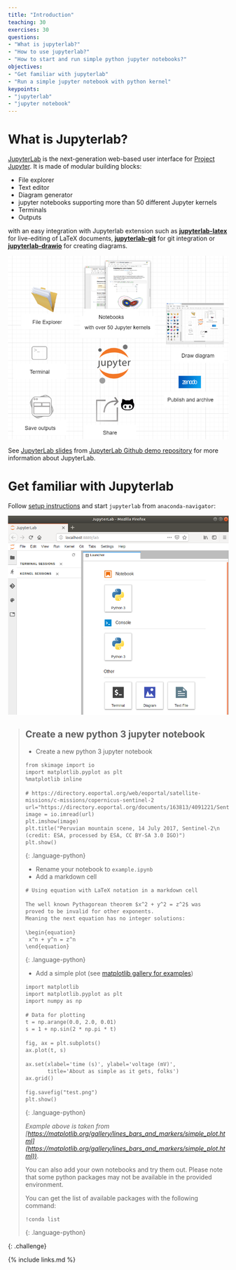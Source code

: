 ```yaml
---
title: "Introduction"
teaching: 30
exercises: 30
questions:
- "What is jupyterlab?"
- "How to use jupyterlab?"
- "How to start and run simple python jupyter notebooks?"
objectives:
- "Get familiar with jupyterlab"
- "Run a simple jupyter notebook with python kernel"
keypoints:
- "jupyterlab"
- "jupyter notebook"
---
```


# What is Jupyterlab?

[JupyterLab](https://jupyterlab.readthedocs.io/en/stable/getting_started/overview.html) is the next-generation web-based user 
interface for [Project Jupyter](https://jupyter.org/). It is made of modular building blocks:
- File explorer
- Text editor
- Diagram generator
- jupyter notebooks supporting more than 50 different Jupyter kernels
- Terminals
- Outputs

with an easy integration with Jupyterlab extension such as [**jupyterlab-latex**](https://github.com/jupyterlab/jupyterlab-latex) 
for live-editing of LaTeX documents,  [**jupyterlab-git**](https://github.com/jupyterlab/jupyterlab-git) for git integration or 
[**jupyterlab-drawio**](https://github.com/QuantStack/jupyterlab-drawio) for creating diagrams.

![Jupyter building blocks](../fig/jupyter_ecosystem.png)

See [JupyterLab slides](https://github.com/jupyterlab/jupyterlab-demo/blob/master/slides/jupyterlab-slides.pdf) from
[JupyterLab Github demo repository](https://github.com/jupyterlab/jupyterlab-demo) for more information about JupyterLab.
# Get familiar with Jupyterlab

Follow [setup instructions](../setup.html) and start `jupyterlab` from `anaconda-navigator`:


![Jupyterlab](../fig/jupyterlab.png)

> ## Create a new python 3 jupyter notebook
> 
> - Create a new python 3 jupyter notebook
>
> ~~~
> from skimage import io
> import matplotlib.pyplot as plt
> %matplotlib inline
>
> # https://directory.eoportal.org/web/eoportal/satellite-missions/c-missions/copernicus-sentinel-2
> url="https://directory.eoportal.org/documents/163813/4091221/Sentinel2_Auto98.jpeg"
> image = io.imread(url)
> plt.imshow(image)
> plt.title("Peruvian mountain scene, 14 July 2017, Sentinel-2\n (credit: ESA, processed by ESA, CC BY-SA 3.0 IGO)")
> plt.show()
> ~~~
> {: .language-python}
>
> - Rename your notebook to `example.ipynb`
> - Add a markdown cell
>
> ~~~
> # Using equation with LaTeX notation in a markdown cell
> 
> The well known Pythagorean theorem $x^2 + y^2 = z^2$ was 
> proved to be invalid for other exponents. 
> Meaning the next equation has no integer solutions:
> 
> \begin{equation}
>  x^n + y^n = z^n 
> \end{equation}
> ~~~
> {: .language-python}
> 
> - Add a simple plot (see [matplotlib gallery for examples](https://matplotlib.org/gallery.html))
>
> ~~~ 
>import matplotlib
> import matplotlib.pyplot as plt
> import numpy as np
>
> # Data for plotting
> t = np.arange(0.0, 2.0, 0.01)
> s = 1 + np.sin(2 * np.pi * t)
> 
> fig, ax = plt.subplots()
> ax.plot(t, s)
> 
> ax.set(xlabel='time (s)', ylabel='voltage (mV)',
>        title='About as simple as it gets, folks')
> ax.grid()
> 
> fig.savefig("test.png")
> plt.show()
> ~~~
> {: .language-python}
>
> *Example above is taken from [https://matplotlib.org/gallery/lines_bars_and_markers/simple_plot.html](https://matplotlib.org/gallery/lines_bars_and_markers/simple_plot.html))*.
>
> You can also add your own notebooks and try them out. Please note that some python packages may not be available in the provided
> environment. 
>
> You can get the list of available packages with the following command:
> ~~~
> !conda list
> ~~~
> {: .language-python}
>
{: .challenge}


{% include links.md %}

